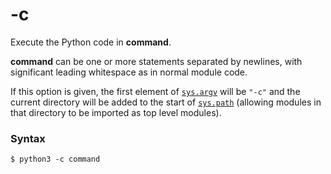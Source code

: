 # -c

Execute the Python code in **command**.

**command** can be one or more statements separated by newlines, with significant leading whitespace as in normal module code.

If this option is given, the first element of [`sys.argv`](/modules/sys/argv.md) will be `"-c"` and the current directory will be added to the start of [`sys.path`](/modules/sys/path.md) (allowing modules in that directory to be imported as top level modules).

### Syntax

```shell
$ python3 -c command
```